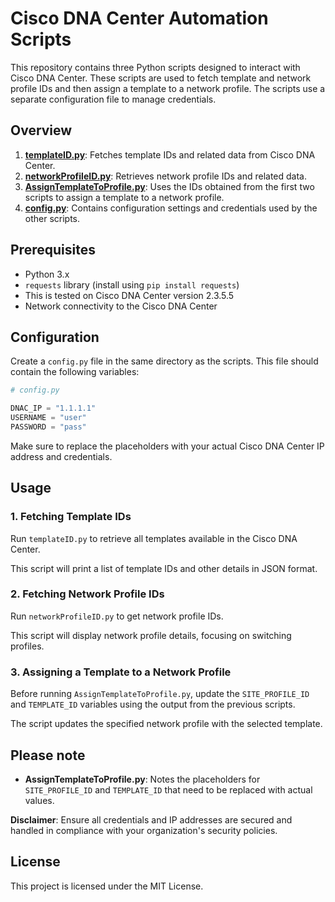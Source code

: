 # Cisco DNA Center Automation Scripts

This repository contains three Python scripts designed to interact with Cisco DNA Center. These scripts are used to fetch template and network profile IDs and then assign a template to a network profile. The scripts use a separate configuration file to manage credentials.

## Overview

1. **[templateID.py](./templateID.py)**: Fetches template IDs and related data from Cisco DNA Center.
2. **[networkProfileID.py](./networkProfileID.py)**: Retrieves network profile IDs and related data.
3. **[AssignTemplateToProfile.py](./AssignTemplateToProfile.py)**: Uses the IDs obtained from the first two scripts to assign a template to a network profile.
4. **[config.py](./config.py)**: Contains configuration settings and credentials used by the other scripts.

## Prerequisites

- Python 3.x
- `requests` library (install using `pip install requests`)
- This is tested on Cisco DNA Center version 2.3.5.5
- Network connectivity to the Cisco DNA Center

## Configuration

Create a `config.py` file in the same directory as the scripts. This file should contain the following variables:

```python
# config.py

DNAC_IP = "1.1.1.1"
USERNAME = "user"
PASSWORD = "pass"
```
Make sure to replace the placeholders with your actual Cisco DNA Center IP address and credentials.

## Usage

### 1. Fetching Template IDs

Run `templateID.py` to retrieve all templates available in the Cisco DNA Center.



This script will print a list of template IDs and other details in JSON format.

### 2. Fetching Network Profile IDs

Run `networkProfileID.py` to get network profile IDs.



This script will display network profile details, focusing on switching profiles.

### 3. Assigning a Template to a Network Profile

Before running `AssignTemplateToProfile.py`, update the `SITE_PROFILE_ID` and `TEMPLATE_ID` variables using the output from the previous scripts.



The script updates the specified network profile with the selected template.

## Please note

- **AssignTemplateToProfile.py**: Notes the placeholders for `SITE_PROFILE_ID` and `TEMPLATE_ID` that need to be replaced with actual values.

**Disclaimer**: Ensure all credentials and IP addresses are secured and handled in compliance with your organization's security policies.

## License

This project is licensed under the MIT License.

